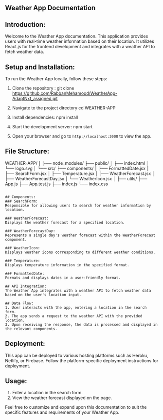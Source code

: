 ## Weather App Documentation

## Introduction:

Welcome to the Weather App documentation. This application provides users with real-time weather information based on their location. It utilizes React.js for the frontend development and integrates with a weather API to fetch weather data.

## Setup and Installation:

To run the Weather App locally, follow these steps:

1. Clone the repository : git clone https://github.com/RabbanMehamood/WeatherApp-AdaptNxt_assigned.git

2. Navigate to the project directory
   cd WEATHER-APP

3. Install dependencies: npm install

4. Start the development server:
   npm start

5. Open your browser and go to `http://localhost:3000` to view the app.

## File Structure:

WEATHER-APP/
│
├── node_modules/
├── public/
│ ├── index.html
│ └── logo.svg
│
└── src/
├── components/
│ ├── FormattedDate.jsx
│ ├── SearchForm.jsx
│ ├── Temperature.jsx
│ ├── WeatherForecast.jsx
│ ├── WeatherForecastDay.jsx
│ └── WeatherIcon.jsx
│
├── utils/
├── App.js
├── App.test.js
├── index.js
└── index.css

```

## Components:
### SearchForm:
Responsible for allowing users to search for weather information by location.

### WeatherForecast:
Displays the weather forecast for a specified location.

### WeatherForecastDay:
Represents a single day's weather forecast within the WeatherForecast component.

### WeatherIcon:
Displays weather icons corresponding to different weather conditions.

### Temperature:
Displays temperature information in the specified format.

### FormattedDate:
Formats and displays dates in a user-friendly format.

## API Integration:
The Weather App integrates with a weather API to fetch weather data based on the user's location input.

## Data Flow:
1. User interacts with the app, entering a location in the search form.
2. The app sends a request to the weather API with the provided location.
3. Upon receiving the response, the data is processed and displayed in the relevant components.

```

## Deployment:

This app can be deployed to various hosting platforms such as Heroku, Netlify, or Firebase. Follow the platform-specific deployment instructions for deployment.

## Usage:

1. Enter a location in the search form.
2. View the weather forecast displayed on the page.

Feel free to customize and expand upon this documentation to suit the specific features and requirements of your Weather App.
